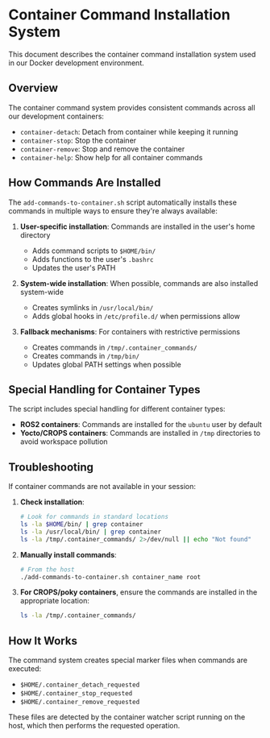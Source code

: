 # Container Command Installation System

This document describes the container command installation system used in our Docker development environment.

## Overview

The container command system provides consistent commands across all our development containers:

- `container-detach`: Detach from container while keeping it running
- `container-stop`: Stop the container
- `container-remove`: Stop and remove the container
- `container-help`: Show help for all container commands

## How Commands Are Installed

The `add-commands-to-container.sh` script automatically installs these commands in multiple ways to ensure they're always available:

1. **User-specific installation**: Commands are installed in the user's home directory
   - Adds command scripts to `$HOME/bin/`
   - Adds functions to the user's `.bashrc`
   - Updates the user's PATH

2. **System-wide installation**: When possible, commands are also installed system-wide
   - Creates symlinks in `/usr/local/bin/`
   - Adds global hooks in `/etc/profile.d/` when permissions allow

3. **Fallback mechanisms**: For containers with restrictive permissions
   - Creates commands in `/tmp/.container_commands/`
   - Creates commands in `/tmp/bin/`
   - Updates global PATH settings when possible

## Special Handling for Container Types

The script includes special handling for different container types:

- **ROS2 containers**: Commands are installed for the `ubuntu` user by default
- **Yocto/CROPS containers**: Commands are installed in `/tmp` directories to avoid workspace pollution

## Troubleshooting

If container commands are not available in your session:

1. **Check installation**:
   ```bash
   # Look for commands in standard locations
   ls -la $HOME/bin/ | grep container
   ls -la /usr/local/bin/ | grep container
   ls -la /tmp/.container_commands/ 2>/dev/null || echo "Not found"
   ```

2. **Manually install commands**:
   ```bash
   # From the host
   ./add-commands-to-container.sh container_name root
   ```

3. **For CROPS/poky containers**, ensure the commands are installed in the appropriate location:
   ```bash
   ls -la /tmp/.container_commands/
   ```

## How It Works

The command system creates special marker files when commands are executed:
- `$HOME/.container_detach_requested`
- `$HOME/.container_stop_requested`
- `$HOME/.container_remove_requested`

These files are detected by the container watcher script running on the host, which then performs the requested operation.
